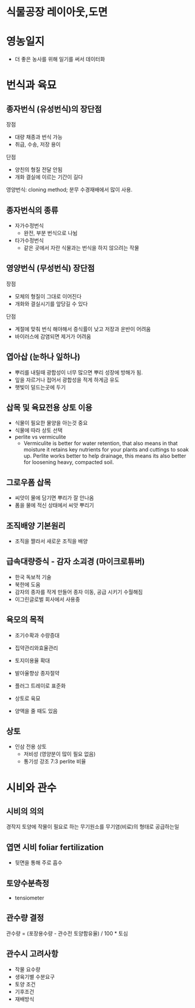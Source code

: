 # 식물공장 레이아웃,도면


# 영농일지
- 더 좋은 농사를 위해 일기를 써서 데이터화

# 번식과 육묘

## 종자번식 (유성번식)의 장단점
장점
- 대량 채종과 번식 가능
- 취급, 수송, 저장 용이

단점
- 양친의 형질 전달 안됨
- 개화 결실에 이르는 기간이 길다


영양번식: cloning method; 분무 수경재배에서 많이 사용.

## 종자번식의 종류
- 자가수정번식
  - 완전, 부분 번식으로 나뉨
- 타가수정번식
  - 같은 곳에서 자란 식물과는 번식을 하지 않으려는 작물

## 영양번식 (무성번식) 장단점
장점
- 모체의 형질이 그대로 이어진다
- 개화와 결실시기를 앞당길 수 있다
  
단점
- 계절에 맞춰 번식 해야해서 증식률이 낮고 저장과 운반이 어려움
- 바이러스에 감염되면 제거가 어려움

## 엽아삽 (눈하나 잎하나)
- 뿌리를 내릴때 광합성이 너무 많으면 뿌리 성장에 방해가 됨.
- 잎을 자르거나 접어서 광합성을 적게 하게금 유도
- 햇빛이 덜드는곳에 두기

## 삽목 및 육묘전용 상토 이용
- 식물이 필요한 물양을 아는것 중요
- 식물에 따라 상토 선택
- perlite vs vermiculite
  - Vermiculite is better for water retention, that also means in that moisture it retains key nutrients for your plants and cuttings to soak up. Perlite works better to help drainage, this means its also better for loosening heavy, compacted soil.

## 그로우폼 삽목
- 씨앗이 물에 담기면 뿌리가 잘 안나옴
- 폼을 물에 적신 상태에서 씨앗 뿌리기

## 조직배양 기본원리
- 조직을 짤라서 새로운 조직을 배양

## 급속대량증식 - 감자 소괴경 (마이크로튜버)
- 한국 독보적 기술
- 북한에 도움
- 감자의 종자를 작게 만들어 종자 이동, 공급 시키기 수월해짐
- 이그린글로벌 회사에서 사용중

## 육모의 목적
- 조기수확과 수량증대
- 집약관리와효율관리
- 토지이용율 확대
- 발아율향상 종자절약
  
- 플러그 트레이로 표준화
- 상토로 육묘
- 양액을 줄 때도 있음 

## 상토
- 인삼 전용 상토
  - 저비성 (영양분이 많이 필요 없음)
  - 통기성 강조 7:3 perlite 비율

# 시비와 관수
## 시비의 의의
경작지 토양에 작물이 필요로 하는 무기원소를 무기염(비료)의 형태로 공급하는일

## 엽면 시비 foliar fertilization
- 뒷면을 통해 주로 흡수

## 토양수분측정
- tensiometer

## 관수량 결정
관수량 = (포장용수량 - 관수전 토양함유율) / 100 * 토심

## 관수시 고려사항
- 작물 요수량
- 생육기별 수분요구
- 토양 조건
- 기후조건
- 재배방식

  

